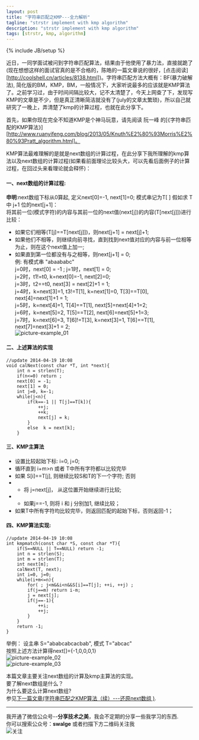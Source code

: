 ```yaml
---
layout: post
title: "字符串匹配之KMP---全力解析"
tagline: "strstr implement with kmp algorithm"
description: "strstr implement with kmp algorithm"
tags: [strstr, kmp, algorithm]
---
```

{% include JB/setup %}

近日，一同学面试被问到字符串匹配算法，结果由于他使用了暴力法，直接就跪了(现在想想这样的面试官真的是不合格的，陈皓的一篇文章说的很好，[点击阅读][http://coolshell.cn/articles/8138.html])。字符串匹配方法大概有：BF(暴力破解法), 简化版的BM，KMP，BM，一般情况下，大家听说最多的应该就是KMP算法了。之前学习过，由于时间间隔比较大，记不太清楚了，今天上网查了下，发现写KMP的文章是不少，但是真正清晰简洁就没有了(july的文章太繁琐)，所以自己就研究了一晚上，弄清楚了kmp的计算过程，也就在此分享下。

首先，如果你现在完全不知道KMP是个神马玩意，请先阅读 阮一峰 的[《字符串匹配的KMP算法》][http://www.ruanyifeng.com/blog/2013/05/Knuth%E2%80%93Morris%E2%80%93Pratt_algorithm.html]。

KMP算法最难理解的是就是next数组的计算过程，在此分享下我所理解的kmp算法以及next数组的计算过程(如果看前面理论比较头大，可以先看后面例子的计算过程，在回过头来看理论就会释怀)：  

#### 一、next数组的计算过程:  
__申明__:next数组下标从0算起, 定义next[0]=-1, next[1]=0; 模式串记为T[ ]
假如求 T中 j+1 位的next[j+1]：  
将其前一位(模式字符)的内容与其前一位的next值(next[j])的内容(T[next[j]])进行比较：

 - 如果它们相等(T[j]==T[next[j]])，则next[j+1] = next[j]+1;
 - 如果他们不相等，则继续向前寻找，直到找到next值对应的内容与前一位相等为止，则在这个next值上加一;
 - 如果直到第一位都没有与之相等，则next[j+1] = 0;  
  例: 有模式串 "abaababc"  
  j=0时，next[0] = -1 ; j=1时，next[1] = 0;  
  j=2时，t1!=t0, k=next[0]=-1, next[2]=0;  
  j=3时，t2==t0, next[3] = next[2]+1 = 1;  
  j=4时，k=next[3]=1, t3!=T[1], k=next[1]=0, T[3]==T[0], next[4]=next[1]+1 = 1;  
  j=5时，k=next[4]=1, T[4]==T[1], next[5]=next[4]+1=2;  
  j=6时，k=next[5]=2, T[5]==T[2], next[6]=next[5]+1=3;  
  j=7时，k=next[6]=3, T[6]!=T[3], k=next[3]=1, T[6]==T[1], next[7]=next[3]+1 = 2;  
![picture-example_01][example_01]  

#### 二、上述算法的实现  

    //update 2014-04-19 10:08  
    void calNext(const char *T, int *next){  
        int n = strlen(T);  
        if(n<=0) return ;  
        next[0] = -1;  
        next[1] = 0;  
        int j=0, k=-1;  
        while(j<n){  
            if(k==-1 || T[j]==T[k]){  
                ++j;  
                ++k;  
                next[j] = k;  
            }  
            else  k = next[k];  
        }  

#### 三、KMP主算法　　

 - 设置比较起始下标: i=0, j=0;
 - 循环直到 i+m>n 或者 T中所有字符都以比较完毕
 - 如果 S[i]==T[j], 则继续比较S和T的下一个字符; 否则
 - - 将 j=next[j]， 从这位置开始继续进行比较;
 - - 如果j==-1, 则将 i 和 j 分别加1, 继续比较；
 - 如果T中所有字符均比较完毕，则返回匹配的起始下标，否则返回-1；　　

#### 四、KMP算法实现:  

    //update 2014-04-19 10:08  
    int kmpmatch(const char *S, const char *T){  
        if(S==NULL || T==NULL) return -1;  
        int n = strlen(S);  
        int m = strlen(T);  
        int next[m];  
        calNext(T, next);  
        int i=0, j=0;  
        while(i+m<=n){  
            for( ; j<m&&i<n&&S[i]==T[j]; ++i, ++j) ;  
            if(j==m) return i-m;  
            j = next[j];  
            if(j==-1){  
                ++i;  
                ++j;  
            }  
        }  
        return -1;  
    }  
    
    
举例： 设主串 S="ababcabcacbab", 模式 T="abcac"  
按照上述方法计算得next[]={-1,0,0,0,1}  
![picture-example_02][example_02]  
![picture-example_03][example_03]  

本篇文章主要关注next数组的计算及kmp主算法的实现。  
要了解next数组是什么？  
为什么要这么计算next数组?  
参见[下一篇文章(字符串匹配之KMP算法（续）---还原next数组 )][link-4].  
  
-------------------------------------------------------
我开通了微信公众号--__分享技术之美__，我会不定期的分享一些我学习的东西.  
你可以搜索公众号：__swalge__ 或者扫描下方二维码关注我  
![关注][photo]  


[example_01]:http://imagle.github.io/static/img/kmp01.jpg
[example_02]:http://imagle.github.io/static/img/kmp02.jpg
[example_03]:http://imagle.github.io/static/img/kmp03.jpg
[link-4]:http://blog.csdn.net/swagle/article/details/24112823
[photo]:http://imagle.github.io/static/img/photo.jpg
